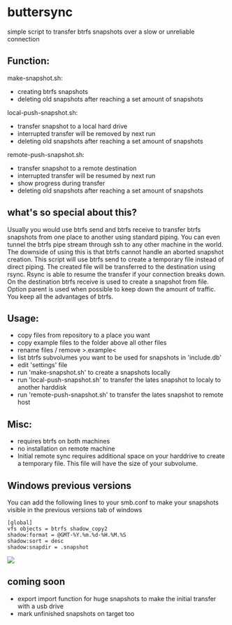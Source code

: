 # buttersync
simple script to transfer btrfs snapshots over a slow or unreliable connection

## Function:

make-snapshot.sh:
- creating btrfs snapshots
- deleting old snapshots after reaching a set amount of snapshots

local-push-snapshot.sh:
- transfer snapshot to a local hard drive
- interrupted transfer will be removed by next run
- deleting old snapshots after reaching a set amount of snapshots

remote-push-snapshot.sh:
- transfer snapshot to a remote destination
- interrupted transfer will be resumed by next run
- show progress during transfer
- deleting old snapshots after reaching a set amount of snapshots

## what's so special about this?
Usually you would use btrfs send and btrfs receive to transfer btrfs snapshots from one place to another using standard piping. You can even tunnel the btrfs pipe stream through ssh to any other machine in the world. The downside of using this is that btrfs cannot handle an aborted snapshot creation.
This script will use btrfs send to create a temporary file instead of direct piping. The created file will be transferred to the destination using rsync. Rsync is able to resume the transfer if your connection breaks down. On the destination btrfs receive is used to create a snapshot from file. Option parent is used when possible to keep down the amount of traffic. You keep all the advantages of btrfs. 

## Usage:
- copy files from repository to a place you want
- copy example files to the folder above all other files
- rename files / remove >.example<  
- list btrfs subvolumes you want to be used for snapshots in 'include.db'
- edit 'settings' file
- run 'make-snapshot.sh' to create a snapshots locally
- run 'local-push-snapshot.sh' to transfer the lates snapshot to localy to another harddisk
- run 'remote-push-snapshot.sh' to transfer the lates snapshot to remote host

## Misc:
- requires btrfs on both machines
- no installation on remote machine
- Initial remote sync requires additional space on your harddrive to create a temporary file. This file will have the size of your subvolume.

## Windows previous versions
You can add the following lines to your smb.conf to make your snapshots visible in the previous versions tab of windows
```
[global]
vfs objects = btrfs shadow_copy2
shadow:format = @GMT-%Y.%m.%d-%H.%M.%S
shadow:sort = desc
shadow:snapdir = .snapshot
```
<img src="http://www.techsupportalert.com/files/images/pc_freeware/techtips/previous-versions-1.png">

## coming soon
- export import function for huge snapshots to make the initial transfer with a usb drive
- mark unfinished snapshots on target too
